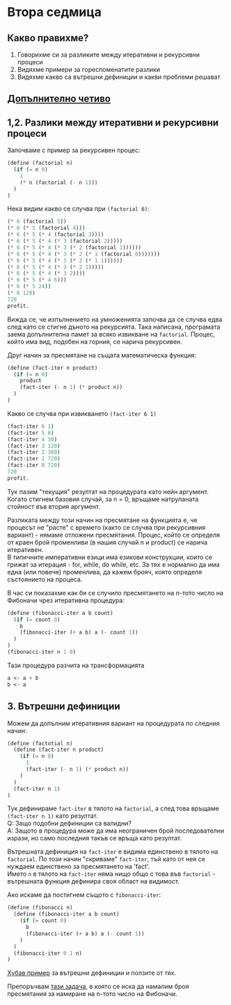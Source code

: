 # Втора седмица

## Какво правихме?

1. Говорихме си за разликите между итеративни и рекурсивни процеси
2. Видяхме примери за гореспоменатите разлики
3. Видяхме какво са вътрешни дефиниции и какви проблеми решават

## [Допълнително четиво](https://mitpress.mit.edu/sites/default/files/sicp/full-text/book/book-Z-H-11.html#%_sec_1.2)


## 1,2. Разлики между итеративни и рекурсивни процеси

Започваме с пример за рекурсивен процес:
```Scheme
(define (factorial n)
  (if (= n 0)
    1
    (* n (factorial (- n 1)))
  )
)
```

Нека видим какво се случва при `(factorial 6)`:
```Scheme
(* 6 (factorial 5))
(* 6 (* 5 (factorial 4)))
(* 6 (* 5 (* 4 (factorial 3))))
(* 6 (* 5 (* 4 (* 3 (factorial 2)))))
(* 6 (* 5 (* 4 (* 3 (* 2 (factorial 1))))))
(* 6 (* 5 (* 4 (* 3 (* 2 (* 1 (factorial 0)))))))
(* 6 (* 5 (* 4 (* 3 (* 2 (* 1 1))))))
(* 6 (* 5 (* 4 (* 3 (* 2 1)))))
(* 6 (* 5 (* 4 (* 3 2))))
(* 6 (* 5 (* 4 6)))
(* 6 (* 5 24))
(* 6 120)
720
profit.
```

Вижда се, че изпълнението на умноженията започва да се случва едва след като се стигне дъното на рекурсията. Така написана, програмата заема допълнителна памет за всяко извикване на `factorial`. Процес, който има вид, подобен на горния, се нарича рекурсивен.

Друг начин за пресмятане на същата математическа функция:
```Scheme
(define (fact-iter n product)
  (if (= n 0)
    product
    (fact-iter (- n 1) (* product n))
  )
)
```

Какво се случва при извикването `(fact-iter 6 1)`
```Scheme
(fact-iter 6 1)
(fact-iter 5 6)
(fact-iter 4 30)
(fact-iter 3 120)
(fact-iter 2 360)
(fact-iter 1 720)
(fact-iter 0 720)
720
profit.
```

Тук пазим "текущия" резултат на процедурата като нейн аргумент. Когато стигнем базовия случай, за n = 0, връщаме натрупаната стойност във втория аргумент.

Разликата между този начин на пресмятане на функцията е, че процесът не "расте" с времето (както се случва при рекурсивния вариант) - нямаме отложени пресмятания. Процес, който се определя от краен брой променливи (в нашия случай n и product) се нарича итеративен.  
В типичните императивни езици има езикови конструкции, които се грижат за итерация - for, while, do while, etc. За тях е нормално да има една (или повече) променлива, да кажем брояч, която определя състоянието на процеса.



В час си показахме как би се случило пресмятането на n-тото число на Фибоначи чрез итеративна процедура:

```Scheme
(define (fibonacci-iter a b count)
  (if (= count 0)
    b
    (fibonacci-iter (+ a b) a (- count 1))
  )
)
(fibonacci-iter n 1 0)
```

Тази процедура разчита на трансформацията
```Scheme
a <- a + b
b <- a
```

## 3. Вътрешни дефиниции

Можем да допълним итеративния вариант на процедурата по следния начин:
```Scheme
(define (factotial n)
  (define (fact-iter n product)
    (if (= n 0)
      1
      (fact-iter (- n 1) (* product n))
    )
  )
  (fact-iter n 1)
)
```
Тук дефинираме `fact-iter` в тялото на `factorial`, а след това връщаме `(fact-iter n 1)` като резултат.  
Q: Защо подобни дефиниции са валидни?  
A: Защото в процедура може да има неограничен брой последователни изрази, но само последния такъв се връща като резултат.

Вътрешната дефиниция на `fact-iter` е видима единствено в тялото на `factorial`. По този начин "скриваме" `fact-iter`, тъй като от нея се нуждаем единствено за пресмятането на 'fact'.  
Името `n` в тялото на `fact-iter` няма нищо общо с това във `factorial` - вътрешната функция дефинира своя област на видимост.

Ако искаме да постигнем същото с `fibonacci-iter`:
```Scheme
(define (fibonacci n)
  (define (fibonacci-iter a b count)
    (if (= count 0)
      b
      (fibonacci-iter (+ a b) a (- count 1))
    )
  )
  (fibonacci-iter 0 1 n)
)
```

[Хубав пример](https://mitpress.mit.edu/sites/default/files/sicp/full-text/book/book-Z-H-10.html#%_sec_1.1.7) за вътрешни дефиниции и ползите от тях.

Препоръчвам [тази задача](https://mitpress.mit.edu/sites/default/files/sicp/full-text/book/book-Z-H-11.html#%_thm_1.19), в която се иска да намалим броя пресмятания за намиране на n-тото число на Фибоначи.
